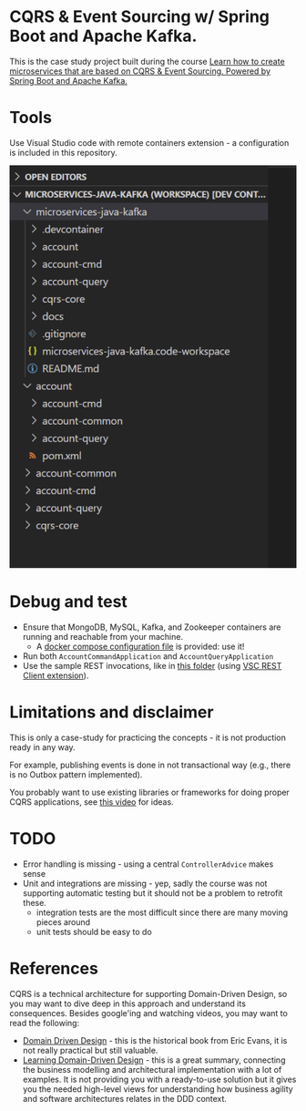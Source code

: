 # CQRS & Event Sourcing w/ Spring Boot and Apache Kafka.

This is the case study project built during the course [Learn how to create microservices that are based on CQRS & Event Sourcing. Powered by Spring Boot and Apache Kafka.](https://www.udemy.com/course/java-microservices-cqrs-event-sourcing-with-kafka/) 

# Tools

Use Visual Studio code with remote containers extension - a configuration is included in this repository.

![Visual Studio Code workspace layout](./docs/img/vsc-workspace.png "Visual Studio Code workspace layout")

# Debug and test

- Ensure that MongoDB, MySQL, Kafka, and Zookeeper containers are running and reachable from your machine.
  - A [docker compose configuration file](./setup/docker-compose.yaml) is provided: use it!
- Run both `AccountCommandApplication`  and `AccountQueryApplication`
- Use the sample REST invocations, like in [this folder](./rest-client/) (using [VSC REST Client extension](https://marketplace.visualstudio.com/items?itemName=humao.rest-client)).

# Limitations and disclaimer

This is only a case-study for practicing the concepts - it is not production ready in any way. 

For example, publishing events is done in not transactional way (e.g., there is no Outbox pattern implemented).

You probably want to use existing libraries or frameworks for doing proper CQRS applications, see [this video](https://www.youtube.com/watch?v=_V3C-e0gKoI&ab_channel=DevoxxPoland) for ideas.

# TODO
- Error handling is missing - using a central `ControllerAdvice` makes sense
- Unit and integrations are missing - yep, sadly the course was not supporting automatic testing but it should not be a problem to retrofit these.
  - integration tests are the most difficult since there are many moving pieces around
  - unit tests should be easy to do 

# References

CQRS is a technical architecture for supporting Domain-Driven Design, so you may want to dive deep in this approach and understand its consequences.
Besides google'ing and watching videos, you may want to read the following:
- [Domain Driven Design](https://www.amazon.co.uk/Domain-Driven-Design-Tackling-Complexity-Software/dp/0321125215) - this is the historical book from Eric Evans, it is not really practical but still valuable. 
- [Learning Domain-Driven Design](https://www.amazon.co.uk/Learning-Domain-Driven-Design-Aligning-Architecture/dp/1098100131) - this is a great summary, connecting the business modelling and architectural implementation with a lot of examples. It is not providing you with a ready-to-use solution but it gives you the needed high-level views for understanding how business agility and software architectures relates in the DDD context.
